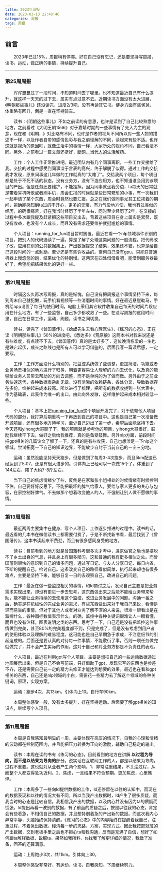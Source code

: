 ```yaml
---
title: 2023年周报
date: 2023-03-13 22:40:46
categories: 周报
tags: 周报
---
```


## 前言

&emsp;&emsp;2023年已过15%，周报稍有停滞。好在自己没有忘记，还是要坚持写周报，读书，运动，做正确的事情，持续提升自己。

------

### 第25周周报

&emsp;&emsp;浑浑噩噩过了一段时间，不知道时间去了哪里。也不知道最近自己有什么提升，就这样一天天的过下去，属实有点过意不去。近期读书方面没有太大进展，《明朝那些事儿》还没读完，进度2/3吧，没有再读其它书。健身方面有些懈怠，体重略有回升，倒是一直在坚持骑车。

&emsp;&emsp;读书：《明朝这些事儿》不如之前读的有意思，也许是读到了自己比较熟悉的地方，之前看过《大明王朝1566》对于嘉靖时期的一些事情有了先入为主的观念，现在和《明朝...》对比略有不同，也许是作者的视角不同所以对一些人物的描述不一样，以及作者自带的感情色彩与我之前理解的不同，读起来有些不适。也许这就是视角的原因吧，就像生活中的事情一样，大家所处的视角不同，自己看法不同。另外，之前看过一篇文章还挺好，[断网，当代人的生活解药](https://baijiahao.baidu.com/s?id=1765470607022685249)。

&emsp;&emsp;工作：个人工作正常推进吧。最近团队内有几个同事离职，一些工作交接给了我。交接的过程中感受到同事溢于言表的高兴，终于解脱了似得。通过工作的交接我才发现，原来同事这几年做的工作就真的“太难了”。交给我两个项目，每个项目都是处于不死不活的状态，没有业务方，没有下游应用方，也不知道谁会用到该项目的产出。但是任务还要维护，不能挂掉。因为同事就坐我旁边，ta每天的日常就是带着耳机听歌或者刷手机，周会汇报的时候就是些日常繁琐的小事，有一次我们一起申请了某个东西，周会时竟然也要汇报。总之在我们做同事尤其工位挨着的期间，第确能感知到ta过的不开心，更多的无奈，有力气没地方使，我也有过类似的经历，的确很痛苦，好在我当时经历了半年左右，同时至少经历了2年，在交接的过程中多次跟我提及赶紧把这些项目交出去，背着这些项目在身上属实是累赘，既没有收益，也没有个人成长，而且没有需求还要维护就挺尴尬的事情。

&emsp;&emsp;个人项目：running_for_fun项目暂时搁置，最近在看一个nlp领域事件识别的项目。把别人的代码通读了一遍，算是了解了处理这类问题的一般流程，把代码改了改，应用在别的公共数据集上，产出数据提交了结果，效果还不错，也算是给自己这段时间的一点勉励。至少还是有些许收益的。奈何自己没有gpu，只能在普通机器上慢悠悠的跑，结果优化的特别慢。这两天在四处借借看吧，能借到服务器最好了，希望能把结果优化的更好一些。

------

### 第21周周报

&emsp;&emsp;时隔这么久再次写周报，真的是惭愧。自己没有把周报这个事情坚持下来，每到周末自己就犯懒，玩手机看视频等一些消磨时间的事情。好在最近悬崖勒马，手机给app设置了每日的使用时间，电脑上采用其它软件收集自己每天的时间片段应用在什么地方。有了一些监督，自己多少都收敛了一些。在没写周报的这段时间里，自己在日常工作，运动，刷题，读书之间切换。

&emsp;&emsp;读书，读完了《曾国藩传》，《蛤蟆先生去看心理医生》，《练习的心态》，正在读《明朝那些事儿》50%的进度吧，《悉达多》《荒原狼》这两本书对我来说还是有些难度，有点读不下去。《曾国藩传》真的是太好多了，这位晚清栋梁的一生也是跌宕起伏，成长之路线也是所有人可以学习借鉴的，后面我写一篇读后感，一定要写。

&emsp;&emsp;工作：工作方面没什么特别的，把监控系统做了些调整，更加简洁，功能或者业务场景相似的地方进行了归类，朝着更容易让人理解的方向去优化，以及真的能够给业务人员带去帮助的方向去调整，而不是单纯的为了做而做。另外由于之前业务快速迭代，各种数据表杂乱无章，没有清晰的依赖链条，各处分叉，导致数据存在多份，维护起来成本较高。所以进行了梳理，把所有的数据收拢到一张大表中，作为基础表，此表作为唯一的出口，由此向外发散，这样维护起来成本相对较低一些。

&emsp;&emsp;个人项目：基本上把[running_for_fun](https://github.com/silencemao/running_for_fun)这个项目开发完了，对于依赖他人项目代码的部分，我打算后期重构一下再放到自己的项目中。这也是自己第一次准备做开源项目，还有很多地方待学习，至少自己迈出了第一步，希望后面能坚持下去。今天还和yihong大哥聊了下，我的项目就是参考他的项目，yihong大哥很好，鼓励我继续干下去，做好之后给我推荐，真的是备受鼓舞。另外nlp方面，前段时间把gpt相关的几篇论文了解了一下，还真的是有些收获，自己也想涉足一下nlp这个领域。尝试拓宽一下自己的知识边界，不能故步自封于当前自己的一亩三分地。

&emsp;&emsp;运动：虽然没能坚持天天跑步，但是做到了每周3-4次跑步，而且5km配速已经达到了5:07，还是有很大进步的。引体向上已经可以一次做15个了。体重到了144左右，降了大约7-8斤左右。

&emsp;&emsp;当下自己的焦虑情绪少了些，反倒是在家和张小姐相处的时候情绪有时候控制不住。自己要好好反思下，不能把最坏的脾气给家人，要给与家人更多的关心与包容，在家控制好脾气。不去做那个想着改变他人的人，不强制让别人做不愿做的事情。

------

### 第13周周报

&emsp;&emsp;最近两周主要集中在健身、写个人项目、工作逐步推进的过程中。读书的话，最近看的几本书在微信读书上都需要付费了，于是不断找新书看，最后找到了《曾国藩传》，这本书读起来不费劲，而且有很多感同身受的地方。

&emsp;&emsp;读书：目前看到的地方就是曾国藩科考很多次才考中，进京做官之后也是摆脱不了乡土出身的气息，并且身上有很多陋习，这和普通的我有挺多相似之处。而曾国藩则很快的意识到自己的诸多问题，通过写日记，与友人分享日记，每日内省，不断的提醒自己，检讨自己。这条改变自己的路径看似简单，执行起来却也有很多难点，主要是坚持下来，能够日复一日的去观察自己，改进自己的问题。

&emsp;&emsp;工作：最近在做一些监控相关的事情，和ld商讨之后，发现自己主要是把业务需求实现出来，却没有更进一步去思考，这东西做出来之后能不能给业务带来帮助，能不能让业务持续的去使用这个监控，改进业务发展中的问题。沟通一番之后，确实是在机械性的完成业务的需求，有些东西做出来对于我自己来说，看懂是轻而易举的事情，但对于其他人或者对业务了解不深的人来说，很难一眼看出是在监控什么，各种图标数值表示什么。的确，监控中各种关键词很难让人一眼看懂，而且也没有注释，图表说明之类的东西。思考了一下，自己还是没有把监控这件事情做到完美，甚至80%的完美程度都不到，只是完成了，但是没有考虑到用户者的使用体验以及理解的难易程度。这可能也是自己早期急于求成，不注意细节的引起造成的。后面还是要认真的对待每一件事情，不能敷衍了事，否则一项任务做完就做完了，并不会产生实际的作用，这对于自己和对业务方都是不负责任的表现。

&emsp;&emsp;个人项目，最近在利用gpt写个人项目，主要是想把自己的一些运动数据通过地图展示出来，但是自己不会写前端，只好借助于gpt，发现它写的东西也是参差不齐，还是需要自己花一定的精力去修正才能达到想要的效果。最近也在看和gpt相关的东西，自己还是nlp领域的小白，需要花一些精力去了解这个领域的各种关键词，原理，实现方案。

&emsp;&emsp;运动：跑步4次，共13km。引体向上10。自行车90km。

&emsp;&emsp;本周整体感受一般，没有太多提升，好在坚持运动。后面要了解gpt相关的知识点，继续写个人项目。

------

### 第11周周报

&emsp;&emsp;本周是自我感知最明显的一周，主要体现在高压的情况下，自我的心理和情绪的波动都在控制范围内，并且能把压力转换为正向的激励，辅助自己稳定的输出。

&emsp;&emsp;读书：本周在读的书有《练习的心态》，目前看到的地方在讲解 **以过程为导向，而不是以结果为导向的**部分。说实话在互联网工作的人，都是以结果为导向，过程不重要。这也就对从业者产生两个影响，1、非常注重结果，不关注过程，从而整个人都变得急功近利。2、焦虑，一旦结果不符合预期，更加焦虑，心里憔悴。

&emsp;&emsp;工作：本周多了一些向ld提供数据的工作，ld还停留在以往的认知中，而现在的数据表现和以往的情况大有不同。所以当我产出数据时，ld产生了很多质疑。而我当时的心态是比较自信，我相信我产出的数据，以及内心并没有因为ta的质疑而慌张。ld提出再看一波别的数据，有了前面的质疑之后，按照以往我的心态，肯定会有些着急，不相信自己的数据，并且想特别着急的产出新的数据。而这次我内心异常平静，头脑始终保持清醒。《练习的心态》中的内容始终在提醒着我自己，注重过程，不着急出数据。缕清每一步的思路，方案，实现方式。因此我按部就班的产出数据，交到老板手里之后也不担心ta和我沟通，反而是充满了自信，想好了如何跟ta解释数据，说服ta。果然如我所料，ta找我了解更详细的情况，我做了准备，回答的还算满意。

&emsp;&emsp;运动：上周跑步3次，共11km。引体向上30。

&emsp;&emsp;本周整体感受非常好，有运动，读书，自我感知。下周继续努力。
